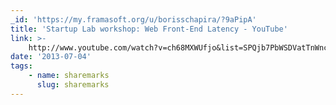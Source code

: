 ```yaml
---
_id: 'https://my.framasoft.org/u/borisschapira/?9aPipA'
title: 'Startup Lab workshop: Web Front-End Latency - YouTube'
link: >-
    http://www.youtube.com/watch?v=ch68MXWUfjo&list=SPQjb7PbWSDVatTnWnc880u9m7LX0UHhwC&index=1
date: '2013-07-04'
tags:
    - name: sharemarks
      slug: sharemarks
---
```


<div class="markdown"><p></p></div>
